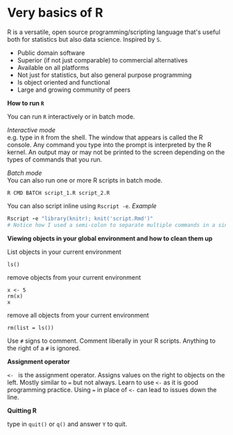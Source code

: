 # Very basics of R

R is a versatile, open source programming/scripting language that's useful both for statistics but also data science. Inspired by `S`.

* Public domain software 
* Superior (if not just comparable) to commercial alternatives
* Available on all platforms
* Not just for statistics, but also general purpose programming
* Is object oriented and functional
* Large and growing community of peers

**How to run `R`**  

You can run `R` interactively or in batch mode.

*Interactive mode*  
e.g. type in `R` from the shell. The window that appears is called the R console. Any command you type into the prompt is interpreted by the R kernel. An output may or may not be printed to the screen depending on the types of commands that you run.

*Batch mode*  
You can also run one or more R scripts in batch mode.

```
R CMD BATCH script_1.R script_2.R
```
You can also script inline using `Rscript -e`. *Example*

```coffee
Rscript -e "library(knitr); knit('script.Rmd')"
# Notice how I used a semi-colon to separate multiple commands in a single line
```

**Viewing objects in your global environment and how to clean them up**

List objects in your current environment

```
ls()
```

remove objects from your current environment

```
x <- 5
rm(x)
x
```

remove all objects from your current environment

```
rm(list = ls())
```

Use `#` signs to comment. Comment liberally in your R scripts. Anything to the right of a `#` is ignored. 

**Assignment operator**

`<- ` is the assignment operator. Assigns values on the right to objects on the left. Mostly similar to `=` but not always. Learn to use `<-` as it is good programming practice. Using `=` in place of `<-` can lead to issues down the line.


**Quitting R**

type in `quit()` or `q()` and answer `Y` to quit.
